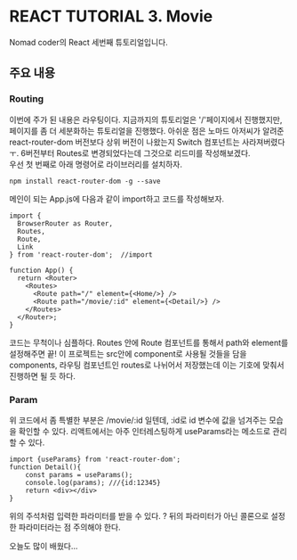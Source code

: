 # REACT TUTORIAL 3. Movie

Nomad coder의 React 세번째 튜토리얼입니다.   

## 주요 내용
### Routing   
이번에 주가 된 내용은 라우팅이다. 지금까지의 튜토리얼은 '/'페이지에서 진행했지만, 페이지를 좀 더 세분화하는 튜토리얼을 진행했다. 아쉬운 점은 노마드 아저씨가 알려준 react-router-dom 버전보다 상위 버전이 나왔는지 Switch 컴포넌트는 사라져버렸다ㅜ. 6버전부터 Routes로 변경되었다는데 그것으로 리드미를 작성해보겠다.    
우선 첫 번째로 아래 명령어로 라이브러리를 설치하자.
```
npm install react-router-dom -g --save
```
메인이 되는 App.js에 다음과 같이 import하고 코드를 작성해보자.
```
import {
  BrowserRouter as Router,
  Routes,
  Route,
  Link
} from 'react-router-dom';  //import

function App() {
  return <Router>
    <Routes>
      <Route path="/" element={<Home/>} />
      <Route path="/movie/:id" element={<Detail/>} />
    </Routes>
  </Router>;
}
```
코드는 무척이나 심플하다. Routes 안에 Route 컴포넌트를 통해서 path와 element를 설정해주면 끝! 이 프로젝트는 src안에 component로 사용될 것들을 담을 components, 라우팅 컴포넌트인 routes로 나뉘어서 저장했는데 이는 기호에 맞춰서 진행하면 될 듯 하다.   

### Param
위 코드에서 좀 특별한 부분은 /movie/:id 일텐데, :id로 id 변수에 값을 넘겨주는 모습을 확인할 수 있다. 리액트에서는 아주 인터레스팅하게 useParams라는 메소드로 관리할 수 있다.
```
import {useParams} from 'react-router-dom';
function Detail(){
    const params = useParams();
    console.log(params); ///{id:12345}
    return <div></div>
}
```
위의 주석처럼 입력한 파라미터를 받을 수 있다. ? 뒤의 파라미터가 아닌 콜론으로 설정한 파라미터라는 점 주의해야 한다.   


오늘도 많이 배웠다...